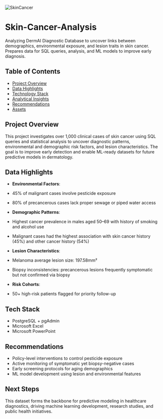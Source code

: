 
![SkinCancer](https://github.com/user-attachments/assets/b30a6334-5ebb-417b-a489-68823c07a11f)

# Skin-Cancer-Analysis
Analyzing DermAI Diagnostic Database to uncover links between demographics, environmental exposure, and lesion traits in skin cancer. Prepares data for SQL queries, analysis, and ML models to improve early diagnosis.

## Table of Contents
- [Project Overview](#project-overview)
- [Data Highlights](#data-highlights)
- [Technology Stack](#tech-stack)
- [Analytical Insights](#analytical-insights)
- [Recommendations](#recommendations)
- [Assets](#assets)

## Project Overview
This project investigates over 1,000 clinical cases of skin cancer using SQL queries and statistical analysis to uncover diagnostic patterns, environmental and demographic risk factors, and lesion characteristics. The goal is to improve early detection and enable ML-ready datasets for future predictive models in dermatology.

## Data Highlights

- **Environmental Factors**:
- 45% of malignant cases involve pesticide exposure
- 80% of precancerous cases lack proper sewage or piped water access

- **Demographic Patterns**:
- Highest cancer prevalence in males aged 50–69 with history of smoking and alcohol use
- Malignant cases had the highest association with skin cancer history (45%) and other cancer history (54%)

- **Lesion Characteristics**:
- Melanoma average lesion size: 197.58mm²
- Biopsy inconsistencies: precancerous lesions frequently symptomatic but not confirmed via biopsy

- **Risk Cohorts**:
- 50+ high-risk patients flagged for priority follow-up

## Tech Stack
- PostgreSQL + pgAdmin
- Microsoft Excel
- Microsoft PowerPoint

## Recommendations
- Policy-level interventions to control pesticide exposure
- Active monitoring of symptomatic yet biopsy-negative cases
- Early screening protocols for aging demographics
- ML model development using lesion and environmental features

## Next Steps
This dataset forms the backbone for predictive modeling in healthcare diagnostics, driving machine learning development, research studies, and public health initiatives.

